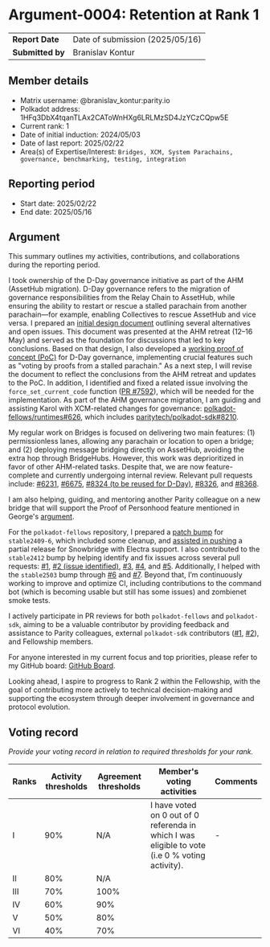# Argument-0004: Retention at Rank 1

|                 |                                 |
| --------------- |---------------------------------|
| **Report Date** | Date of submission (2025/05/16) |
| **Submitted by**| Branislav Kontur                |


## Member details

- Matrix username: @branislav_kontur:parity.io
- Polkadot address: 1HFq3DbX4tqanTLAx2CAToWnHXg6LRLMzSD4JzYCzCQpw5E
- Current rank: 1
- Date of initial induction: 2024/05/03
- Date of last report: 2025/02/22
- Area(s) of Expertise/Interest: `Bridges, XCM, System Parachains, governance, benchmarking, testing, integration`


## Reporting period

- Start date: 2025/02/22
- End date: 2025/05/16


## Argument

This summary outlines my activities, contributions, and collaborations during the reporting period.

I took ownership of the D-Day governance initiative as part of the AHM (AssetHub migration). D-Day governance refers to the migration of governance responsibilities from the Relay Chain to AssetHub, while ensuring the ability to restart or rescue a stalled parachain from another parachain—for example, enabling Collectives to rescue AssetHub and vice versa. I prepared an [initial design document](https://hackmd.io/@bkontur/SJ07ySIlgx) outlining several alternatives and open issues. This document was presented at the AHM retreat (12–16 May) and served as the foundation for discussions that led to key conclusions. Based on that design, I also developed a [working proof of concept (PoC)](https://github.com/paritytech/polkadot-sdk/pull/8141) for D-Day governance, implementing crucial features such as "voting by proofs from a stalled parachain." As a next step, I will revise the document to reflect the conclusions from the AHM retreat and updates to the PoC. In addition, I identified and fixed a related issue involving the `force_set_current_code` function ([PR #7592](https://github.com/paritytech/polkadot-sdk/pull/7592)), which will be needed for the implementation.
As part of the AHM governance migration, I am guiding and assisting Karol with XCM-related changes for governance: [polkadot-fellows/runtimes#626](https://github.com/polkadot-fellows/runtimes/pull/626), which includes [paritytech/polkadot-sdk#8210](https://github.com/paritytech/polkadot-sdk/pull/8210).
 
My regular work on Bridges is focused on delivering two main features: (1) permissionless lanes, allowing any parachain or location to open a bridge; and (2) deploying message bridging directly on AssetHub, avoiding the extra hop through BridgeHubs. However, this work was deprioritized in favor of other AHM-related tasks. Despite that, we are now feature-complete and currently undergoing internal review. Relevant pull requests include: [#6231](https://github.com/paritytech/polkadot-sdk/pull/6231), [#6675](https://github.com/paritytech/polkadot-sdk/pull/6675), [#8324 (to be reused for D-Day)](https://github.com/paritytech/polkadot-sdk/pull/8324), [#8326](https://github.com/paritytech/polkadot-sdk/pull/8326), and [#8368](https://github.com/paritytech/polkadot-sdk/pull/8368).

I am also helping, guiding, and mentoring another Parity colleague on a new bridge that will support the Proof of Personhood feature mentioned in George's [argument](https://collectives.subsquare.io/fellowship/referenda/335).

For the `polkadot-fellows` repository, I prepared a [patch bump](https://github.com/polkadot-fellows/runtimes/issues/654) for `stable2409-6`, which included some cleanup, and [assisted in pushing](https://github.com/polkadot-fellows/runtimes/issues/654#issuecomment-2776913328) a partial release for Snowbridge with Electra support. I also contributed to the `stable2412` bump by helping identify and fix issues across several pull requests: [#1](https://github.com/sandreim/runtimes/pull/1), [#2 (issue identified)](https://github.com/paritytech/polkadot-sdk/issues/8334), [#3](https://github.com/pandres95/runtimes/pull/19), [#4](https://github.com/pandres95/runtimes/pull/20), and [#5](https://github.com/pandres95/runtimes/pull/25). Additionally, I helped with the `stable2503` bump through [#6](https://github.com/athei/runtimes/pull/6) and [#7](https://github.com/athei/runtimes/pull/7).
Beyond that, I’m continuously working to improve and optimize CI, including contributions to the command bot (which is becoming usable but still has some issues) and zombienet smoke tests.

I actively participate in PR reviews for both `polkadot-fellows` and `polkadot-sdk`, aiming to be a valuable contributor by providing feedback and assistance to Parity colleagues, external `polkadot-sdk` contributors ([#1](https://github.com/paritytech/polkadot-sdk/issues/8496), [#2](https://github.com/polkadot-fellows/runtimes/issues/653)), and Fellowship members.

For anyone interested in my current focus and top priorities, please refer to my GitHub board: [GitHub Board](https://github.com/orgs/paritytech/projects/188/views/1).

Looking ahead, I aspire to progress to Rank 2 within the Fellowship, with the goal of contributing more actively to technical decision-making and supporting the ecosystem through deeper involvement in governance and protocol evolution.

## Voting record
*Provide your voting record in relation to required thresholds for your rank.*

|  Ranks | Activity thresholds | Agreement thresholds | Member's voting activities | Comments |
|---|---|---|---|---|
|I  |90%   |N/A   | I have voted on 0 out of 0 referenda in which I was eligible to vote (i.e 0 % voting activity).  | - |
|II |80%   |N/A   |   |  |
|III|70%   |100%  |   |  |
|IV |60%   |90%   |   |  |
|V  |50%   |80%   |   |  |
|VI |40%   |70%   |   |  |

